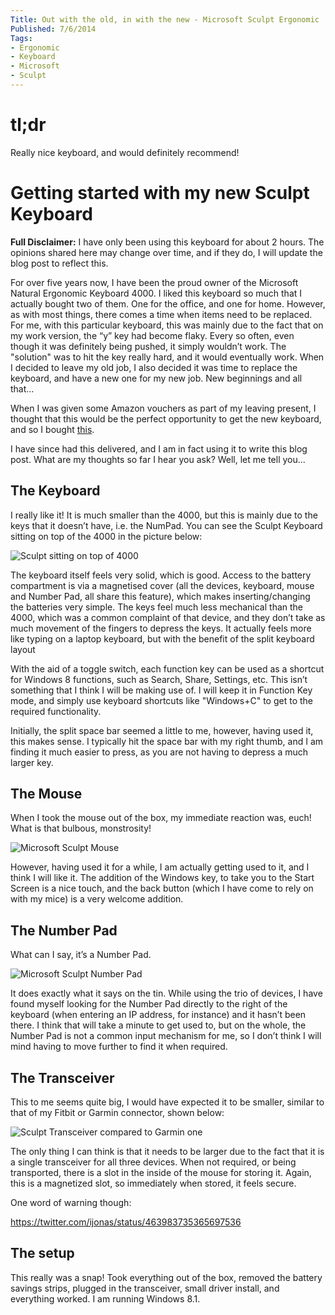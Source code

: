 ```yaml
---
Title: Out with the old, in with the new - Microsoft Sculpt Ergonomic
Published: 7/6/2014
Tags:
- Ergonomic
- Keyboard
- Microsoft
- Sculpt
---
```


# tl;dr

Really nice keyboard, and would definitely recommend!

# Getting started with my new Sculpt Keyboard

**Full Disclaimer:** I have only been using this keyboard for about 2 hours. The opinions shared here may change over time, and if they do, I will update the blog post to reflect this.

For over five years now, I have been the proud owner of the Microsoft Natural Ergonomic Keyboard 4000. I liked this keyboard so much that I actually bought two of them. One for the office, and one for home. However, as with most things, there comes a time when items need to be replaced. For me, with this particular keyboard, this was mainly due to the fact that on my work version, the “y” key had become flaky. Every so often, even though it was definitely being pushed, it simply wouldn’t work. The "solution" was to hit the key really hard, and it would eventually work. When I decided to leave my old job, I also decided it was time to replace the keyboard, and have a new one for my new job. New beginnings and all that...

When I was given some Amazon vouchers as part of my leaving present, I thought that this would be the perfect opportunity to get the new keyboard, and so I bought [this](http://www.microsoft.com/hardware/en-gb/p/sculpt-ergonomic-desktop/L5V-00006).

I have since had this delivered, and I am in fact using it to write this blog post. What are my thoughts so far I hear you ask? Well, let me tell you...

## The Keyboard

I really like it! It is much smaller than the 4000, but this is mainly due to the keys that it doesn’t have, i.e. the NumPad. You can see the Sculpt Keyboard sitting on top of the 4000 in the picture below:

![Sculpt sitting on top of 4000](https://gep13wpstorage.blob.core.windows.net/gep13/2014/6/7/WP_20140607_19_36_45_Pro-1024x576.jpg)

The keyboard itself feels very solid, which is good. Access to the battery compartment is via a magnetised cover (all the devices, keyboard, mouse and Number Pad, all share this feature), which makes inserting/changing the batteries very simple. The keys feel much less mechanical than the 4000, which was a common complaint of that device, and they don’t take as much movement of the fingers to depress the keys. It actually feels more like typing on a laptop keyboard, but with the benefit of the split keyboard layout

With the aid of a toggle switch, each function key can be used as a shortcut for Windows 8 functions, such as Search, Share, Settings, etc. This isn’t something that I think I will be making use of. I will keep it in Function Key mode, and simply use keyboard shortcuts like "Windows+C" to get to the required functionality.

Initially, the split space bar seemed a little to me, however, having used it, this makes sense. I typically hit the space bar with my right thumb, and I am finding it much easier to press, as you are not having to depress a much larger key.

## The Mouse

When I took the mouse out of the box, my immediate reaction was, euch! What is that bulbous, monstrosity!

![Microsoft Sculpt Mouse](https://gep13wpstorage.blob.core.windows.net/gep13/2014/6/7/WP_20140607_19_35_44_Pro-1024x576.jpg)

However, having used it for a while, I am actually getting used to it, and I think I will like it. The addition of the Windows key, to take you to the Start Screen is a nice touch, and the back button (which I have come to rely on with my mice) is a very welcome addition.

## The Number Pad

What can I say, it’s a Number Pad.

![Microsoft Sculpt Number Pad](https://gep13wpstorage.blob.core.windows.net/gep13/2014/6/7/WP_20140607_19_35_56_Pro-576x1024.jpg)

It does exactly what it says on the tin. While using the trio of devices, I have found myself looking for the Number Pad directly to the right of the keyboard (when entering an IP address, for instance) and it hasn’t been there. I think that will take a minute to get used to, but on the whole, the Number Pad is not a common input mechanism for me, so I don’t think I will mind having to move further to find it when required.

## The Transceiver

This to me seems quite big, I would have expected it to be smaller, similar to that of my Fitbit or Garmin connector, shown below:

![Sculpt Transceiver compared to Garmin one](https://gep13wpstorage.blob.core.windows.net/gep13/2014/6/7/WP_20140607_19_37_52_Pro-1024x576.jpg)

The only thing I can think is that it needs to be larger due to the fact that it is a single transceiver for all three devices. When not required, or being transported, there is a slot in the inside of the mouse for storing it. Again, this is a magnetized slot, so immediately when stored, it feels secure.

One word of warning though:

https://twitter.com/ijonas/status/463983735365697536

## The setup

This really was a snap! Took everything out of the box, removed the battery savings strips, plugged in the transceiver, small driver install, and everything worked. I am running Windows 8.1.